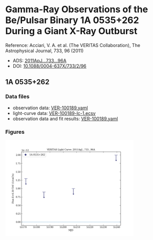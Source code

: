 # Gamma-Ray Observations of the Be/Pulsar Binary 1A 0535+262 During a Giant X-Ray Outburst

Reference:
Acciari, V. A. et al. (The VERITAS Collaboration), The Astrophysical Journal, 733, 96 (2011)

- ADS: [2011ApJ...733...96A](http://adsabs.harvard.edu/abs/2011ApJ...733...96A)
- DOI: [10.1088/0004-637X/733/2/96](https://doi.org/10.1088/0004-637X/733/2/96)

## 1A 0535+262
### Data files

- observation data: [VER-100189.yaml](VER-100189.yaml)  
- light-curve data: [VER-100189-lc-1.ecsv](VER-100189-lc-1.ecsv)  
- observation data and fit results: [VER-100189.yaml](VER-100189.yaml)  


### Figures

<img src="figures/2011ApJ...733...96A-VER-100189-1-lc.png" alt="drawing" width="400"/>


